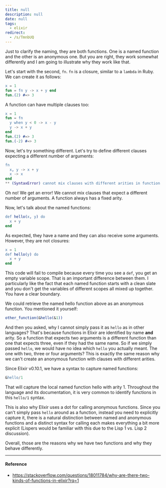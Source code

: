 ```yaml
---
title: null
description: null
date: null
tags:
  - elixir
redirect:
  - /s/TmnbUQ
---
```


Just to clarify the naming, they are both functions. One is a named function and the other is an anonymous one. But you are right, they work somewhat differently and I am going to illustrate why they work like that.

Let's start with the second, `fn`. `fn` is a closure, similar to a `lambda` in Ruby. We can create it as follows:

```erlang
x = 1
fun = fn y -> x + y end
fun.(2) #=> 3
```

A function can have multiple clauses too:

```erlang
x = 1
fun = fn
  y when y < 0 -> x - y
  y -> x + y
end
fun.(2) #=> 3
fun.(-2) #=> 3
```

Now, let's try something different. Let's try to define different clauses expecting a different number of arguments:

```erlang
fn
  x, y -> x + y
  x -> x
end
** (SyntaxError) cannot mix clauses with different arities in function definition
```

Oh no! We get an error! We cannot mix clauses that expect a different number of arguments. A function always has a fixed arity.

Now, let's talk about the named functions:

```erlang
def hello(x, y) do
  x + y
end
```

As expected, they have a name and they can also receive some arguments. However, they are not closures:

```erlang
x = 1
def hello(y) do
  x + y
end
```

This code will fail to compile because every time you see a `def`, you get an empty variable scope. That is an important difference between them. I particularly like the fact that each named function starts with a clean slate and you don't get the variables of different scopes all mixed up together. You have a clear boundary.

We could retrieve the named hello function above as an anonymous function. You mentioned it yourself:

```erlang
other_function(&hello(&1))
```

And then you asked, why I cannot simply pass it as `hello` as in other languages? That's because functions in Elixir are identified by name **and** arity. So a function that expects two arguments is a different function than one that expects three, even if they had the same name. So if we simply passed `hello`, we would have no idea which `hello` you actually meant. The one with two, three or four arguments? This is exactly the same reason why we can't create an anonymous function with clauses with different arities.

Since Elixir v0.10.1, we have a syntax to capture named functions:

```erlang
&hello/1
```

That will capture the local named function hello with arity 1. Throughout the language and its documentation, it is very common to identify functions in this `hello/1` syntax.

This is also why Elixir uses a dot for calling anonymous functions. Since you can't simply pass `hello` around as a function, instead you need to explicitly capture it, there is a natural distinction between named and anonymous functions and a distinct syntax for calling each makes everything a bit more explicit (Lispers would be familiar with this due to the Lisp 1 vs. Lisp 2 discussion).

Overall, those are the reasons why we have two functions and why they behave differently.

---

#### Reference

- https://stackoverflow.com/questions/18011784/why-are-there-two-kinds-of-functions-in-elixir?rq=1

